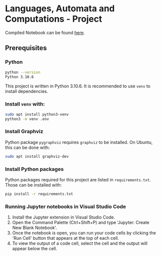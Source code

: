 # Languages, Automata and Computations - Project

Compiled Notebook can be found [here](https://tymzar.github.io/pda-elac-project/).

## Prerequisites

### Python

```bash
python --version
Python 3.10.6
```

This project is written in Python 3.10.6. It is recommended to use `venv` to install dependencies.

### Install `venv` with:
```bash
sudo apt install python3-venv
python3 -m venv .env
```

### Install Graphviz
Python package `pygraphviz` requires `graphviz` to be installed. On Ubuntu, this can be done with:

```bash
sudo apt install graphviz-dev
```

### Install Python packages
Python packages required for this project are listed in `requirements.txt`.
Those can be installed with:
```bash
pip install -r requirements.txt
```

### Running Jupyter notebooks in Visual Studio Code
1. Install the Jupyter extension in Visual Studio Code.
2. Open the Command Palette (Ctrl+Shift+P) and type 'Jupyter: Create New Blank Notebook'.
3. Once the notebook is open, you can run your code cells by clicking the 'Run Cell' button that appears at the top of each cell.
4. To view the output of a code cell, select the cell and the output will appear below the cell.